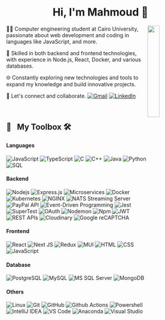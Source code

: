 <h1 align="center">Hi, I'm Mahmoud 👋</h1>



  
  <img src="https://github.com/mohamedabusrea/mohamedabusrea/blob/master/profile-img.png" align="right" width="25%"/>

👨‍💻 Computer engineering student at Cairo University, passionate about web development and coding in languages like JavaScript, and more.

🚀 Skilled in both backend and frontend technologies, with experience in Node.js, React, Docker, and various databases.

🌐 Constantly exploring new technologies and tools to expand my knowledge and build innovative projects.

📧 Let's connect and collaborate. [![Gmail](https://img.shields.io/badge/-GMAIL-D14836?style=flat&logo=gmail&logoColor=white)](myehia162@gmail.com)
[![LinkedIn](https://img.shields.io/badge/-LINKEDIN-0077B5?style=flat&logo=linkedin&logoColor=white)](https://www.linkedin.com/in/mahmoud-yahia-882144219/)

&nbsp;
## 🧰 &nbsp; My Toolbox 🛠 

#### Languages
![JavaScript](https://img.shields.io/badge/-JavaScript-F7DF1E?style=flat&logo=javascript&logoColor=000000)
![TypeScript](https://img.shields.io/badge/-TypeScript-3178C6?style=flat&logo=typescript&logoColor=ffffff)
![C](https://img.shields.io/badge/-C-A8B9CC?style=flat&logo=c&logoColor=000000)
![C++](https://img.shields.io/badge/-C++-00599C?style=flat&logo=c%2B%2B&logoColor=ffffff)
![Java](https://img.shields.io/badge/-Java-007396?style=flat&logo=java&logoColor=ffffff)
![Python](https://img.shields.io/badge/-Python-3776AB?style=flat&logo=python&logoColor=ffffff)
![SQL](https://img.shields.io/badge/-SQL-4169E1?style=flat&logo=postgresql&logoColor=ffffff)

#### Backend
![Nodejs](https://img.shields.io/badge/-Nodejs-339933?style=flat&logo=Node.js&logoColor=ffffff)
![Express.js](https://img.shields.io/badge/express.js-%23404d59.svg?style=flat&logo=express&logoColor=%2361DAFB)
 ![Microservices](https://img.shields.io/badge/Microservices-007D8A?style=flat&logo=microsoft-azure&logoColor=white)
![Docker](https://img.shields.io/badge/-Docker-black?style=flat&logo=docker)
![Kubernetes](https://img.shields.io/badge/kubernetes-%23326ce5.svg?style=flat&logo=kubernetes&logoColor=white)
![NGINX](http://img.shields.io/badge/-NGINX-269539?style=flat&logo=nginx&logoColor=ffffff)
![NATS Streaming Server](https://img.shields.io/badge/NATS%20Streaming%20Server-222222?style=flat&logo=nats&logoColor=76D0C1)
![PayPal API](https://img.shields.io/badge/PayPal%20API-00457C?style=flat&logo=paypal&logoColor=white)
![Event-Driven Programming](https://img.shields.io/badge/Event--Driven%20Programming-FF69B4?style=flat&logo=eventbrite&logoColor=white)
![Jest](https://img.shields.io/badge/-jest-%23C21325?style=flat&logo=jest&logoColor=white)
![SuperTest](https://img.shields.io/badge/SuperTest-3178C6?style=flat&logo=node.js&logoColor=white)
![OAuth](https://img.shields.io/badge/OAuth-2.0-4A90E2?style=flat&logo=oauth&logoColor=white)
![Nodemon](https://img.shields.io/badge/NODEMON-%23323330.svg?style=flat&logo=nodemon&logoColor=%BBDEAD)
![Npm](https://img.shields.io/badge/-npm-CB3837?style=flat&logo=npm)
![JWT](https://img.shields.io/badge/JWT-black?style=flat&logo=JSON%20web%20tokens)
![REST APIs](https://img.shields.io/badge/REST%20APIs-61DAFB?style=flat&logo=rest&logoColor=white)
 ![Cloudinary](https://img.shields.io/badge/Cloudinary-4285F4?style=flat&logoColor=white)
 ![Google reCAPTCHA](https://img.shields.io/badge/Google%20reCAPTCHA-4285F4?style=flat&logoColor=white)
 
#### Frontend
![React](https://img.shields.io/badge/-React-61DAFB?style=flat&logo=react&logoColor=ffffff)
![Next JS](https://img.shields.io/badge/Next-black?style=flat&logo=next.js&logoColor=white)
 ![Redux](https://img.shields.io/badge/redux-%23593d88.svg?style=flat&logo=redux&logoColor=white)
![MUI](https://img.shields.io/badge/MUI-%230081CB.svg?style=flat&logo=mui&logoColor=white)
![HTML](https://img.shields.io/badge/-HTML-%23E44D27?style=flat&logo=html&logoColor=ffffff)
![CSS](https://img.shields.io/badge/-CSS-%231572B6?style=flat&logo=css3)
![JavaScript](https://img.shields.io/badge/-JavaScript-%23F7DF1C?style=flat&logo=javascript&logoColor=000000&labelColor=%23F7DF1C&color=%23FFCE5A)

#### Database
![PostgreSQL](https://img.shields.io/badge/-PostgreSQL-336791?style=flat&logo=postgresql)
![MySQL](https://img.shields.io/badge/mysql-%2300f.svg?style=flat&logo=mysql&logoColor=white)
![MS SQL Server](http://img.shields.io/badge/-MS%20SQL%20Server-CC2927?style=flat&logo=microsoft-sql-server&logoColor=ffffff)
![MongoDB](https://img.shields.io/badge/MongoDB-%234ea94b.svg?style=flat&logo=mongodb&logoColor=white)


#### Others
![Linux](https://img.shields.io/badge/-Linux-222222?style=flat&logo=linux&logoColor=FCC624)
![Git](https://img.shields.io/badge/-Git-%23F05032?style=flat&logo=git&logoColor=%23ffffff)
![GitHub](https://img.shields.io/badge/-GitHub-181717?style=flat&logo=github)
![Github Actions](http://img.shields.io/badge/-Github%20Actions-2088FF?style=flat&logo=github-actions&logoColor=ffffff)
![Powershell](http://img.shields.io/badge/-Powershell-5391FE?style=flat&logo=powershell&logoColor=ffffff)
![IntelliJ IDEA](http://img.shields.io/badge/-IntelliJ%20IDEA-000000?style=flat&logo=intellij-idea&logoColor=ffffff)
![VS Code](http://img.shields.io/badge/-VS%20Code-007ACC?style=flat&logo=visual-studio-code&logoColor=ffffff)
![Anaconda](https://img.shields.io/badge/Anaconda-%2344A833.svg?style=flat&logo=anaconda&logoColor=white)
![Visual Studio](https://img.shields.io/badge/Visual%20Studio-5C2D91.svg?style=flat&logo=visual-studio&logoColor=white)
